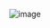 ![image](https://github.com/Selipearantes/sleep-texte/assets/146665830/dfebe0ad-1799-416f-bd16-a4db7ce7b49e)
